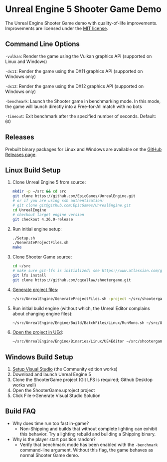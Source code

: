 # Unreal Engine 5 Shooter Game Demo

The Unreal Engine Shooter Game demo with quality-of-life improvements. Improvements are licensed under the [MIT license](https://opensource.org/licenses/MIT).

## Command Line Options

`-vulkan`: Render the game using the Vulkan graphics API (supported on Linux and Windows)

`-dx11`: Render the game using the DX11 graphics API (supported on Windows only)

`-dx12`: Render the game using the DX12 graphics API (supported on Windows only)

`-benchmark`: Launch the Shooter game in benchmarking mode. In this mode, the game will launch directly into a Free-for-All match with no bots

`-timeout`: Exit benchmark after the specified number of seconds. Default: 60

## Releases

Prebuilt binary packages for Linux and Windows are available on the [GitHub Releases page](https://github.com/cqcallaw/shootergame/releases).

## Linux Build Setup

1. Clone Unreal Engine 5 from source:

   ```bash
   mkdir -p ~/src && cd src
   git clone https://github.com/EpicGames/UnrealEngine.git
   # or if you are using ssh authentication:
   # git clone git@github.com:EpicGames/UnrealEngine.git
   cd UnrealEngine
   # checkout target engine version
   git checkout 4.26.0-release
   ```

2. Run initial engine setup:

   ```bash
   ./Setup.sh
   ./GenerateProjectFiles.sh
   make
   ```

3. Clone Shooter Game source:

   ```bash
   cd ~/src
   # make sure git-lfs is initialized; see https://www.atlassian.com/git/tutorials/git-lfs#installing-git-lfs
   git lfs install
   git clone https://github.com/cqcallaw/shootergame.git
   ```

4. [Generate project files](https://www.ue4community.wiki/Legacy/Building_On_Linux#Generating_project_files_for_your_project):

   ```bash
   ~/src/UnrealEngine/GenerateProjectFiles.sh -project ~/src/shootergame/ShooterGame.uproject -game -engine
   ```

5. Run initial build engine (without which, the Unreal Editor complains about changing engine files):

   ```bash
   ~/src/UnrealEngine/Engine/Build/BatchFiles/Linux/RunMono.sh ~/src/UnrealEngine/Engine/Binaries/DotNET/UnrealBuildTool.exe Development Linux -Project ~/src/shootergame/ShooterGame.uproject -TargetType=Editor -Progress
   ```

6. [Open the project in UEd](https://www.ue4community.wiki/Legacy/Building_On_Linux#Opening_your_project):

   ```bash
   ~/src/UnrealEngine/Engine/Binaries/Linux/UE4Editor ~/src/shootergame/ShooterGame.uproject
   ```

## Windows Build Setup

1. [Setup Visual Studio](https://docs.unrealengine.com/en-US/Programming/Development/VisualStudioSetup/index.html) (the Community edition works)
2. Download and launch Unreal Engine 5
3. Clone the ShooterGame project (Git LFS is required; Github Desktop works well)
4. Open the ShooterGame.uproject project
5. Click File->Generate Visual Studio Solution

## Build FAQ

* Why does time run too fast in-game?
  * Non-Shipping and builds that without complete lighting can exhibit this behavior. Try a lighting rebuild and building a Shipping binary.
* Why is the player start position random?
  * Verify that benchmark mode has been enabled with the `-benchmark` command-line argument. Without this flag, the game behaves as normal Shooter Game demo.
